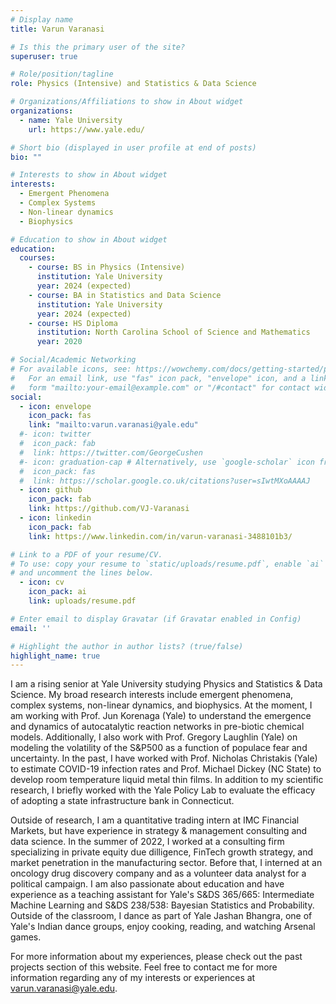```yaml
---
# Display name
title: Varun Varanasi

# Is this the primary user of the site?
superuser: true

# Role/position/tagline
role: Physics (Intensive) and Statistics & Data Science

# Organizations/Affiliations to show in About widget
organizations:
  - name: Yale University
    url: https://www.yale.edu/

# Short bio (displayed in user profile at end of posts)
bio: ""

# Interests to show in About widget
interests:
  - Emergent Phenomena
  - Complex Systems
  - Non-linear dynamics
  - Biophysics

# Education to show in About widget
education:
  courses:
    - course: BS in Physics (Intensive)
      institution: Yale University
      year: 2024 (expected)
    - course: BA in Statistics and Data Science
      institution: Yale University
      year: 2024 (expected)
    - course: HS Diploma
      institution: North Carolina School of Science and Mathematics
      year: 2020

# Social/Academic Networking
# For available icons, see: https://wowchemy.com/docs/getting-started/page-builder/#icons
#   For an email link, use "fas" icon pack, "envelope" icon, and a link in the
#   form "mailto:your-email@example.com" or "/#contact" for contact widget.
social:
  - icon: envelope
    icon_pack: fas
    link: "mailto:varun.varanasi@yale.edu"
  #- icon: twitter
  #  icon_pack: fab
  #  link: https://twitter.com/GeorgeCushen
  #- icon: graduation-cap # Alternatively, use `google-scholar` icon from `ai` icon pack
  #  icon_pack: fas
  #  link: https://scholar.google.co.uk/citations?user=sIwtMXoAAAAJ
  - icon: github
    icon_pack: fab
    link: https://github.com/VJ-Varanasi
  - icon: linkedin
    icon_pack: fab
    link: https://www.linkedin.com/in/varun-varanasi-3488101b3/

# Link to a PDF of your resume/CV.
# To use: copy your resume to `static/uploads/resume.pdf`, enable `ai` icons in `params.toml`,
# and uncomment the lines below.
  - icon: cv
    icon_pack: ai
    link: uploads/resume.pdf

# Enter email to display Gravatar (if Gravatar enabled in Config)
email: ''

# Highlight the author in author lists? (true/false)
highlight_name: true
---
```


I am a rising senior at Yale University studying Physics and Statistics & Data Science. My broad research interests include emergent phenomena, complex systems, non-linear dynamics, and biophysics. At the moment, I am working with Prof. Jun Korenaga (Yale) to understand the emergence and dynamics of autocatalytic reaction networks in pre-biotic chemical models. Additionally, I also work with Prof. Gregory Laughlin (Yale) on modeling the volatility of the S&P500 as a function of populace fear and uncertainty. In the past, I have worked with Prof. Nicholas Christakis (Yale) to estimate COVID-19 infection rates and Prof. Michael Dickey (NC State) to develop room temperature liquid metal thin films. In addition to my scientific research, I briefly worked with the Yale Policy Lab to evaluate the efficacy of adopting a state infrastructure bank in Connecticut. 

Outside of research, I am a quantitative trading intern at IMC Financial Markets, but have experience in strategy & management consulting and data science. In the summer of 2022, I worked at a consulting firm specializing in private equity due dilligence, FinTech growth strategy, and market penetration in the manufacturing sector. Before that, I interned at an oncology drug discovery company and as a volunteer data analyst for a political campaign. I am also passionate about education and have experience as a teaching assistant for Yale's S&DS 365/665: Intermediate Machine Learning and S&DS 238/538: Bayesian Statistics and Probability. Outside of the classroom, I dance as part of Yale Jashan Bhangra, one of Yale's Indian dance groups, enjoy cooking, reading, and watching Arsenal games.

For more information about my experiences, please check out the past projects section of this website. Feel free to contact me for more information regarding any of my interests or experiences at varun.varanasi@yale.edu.


